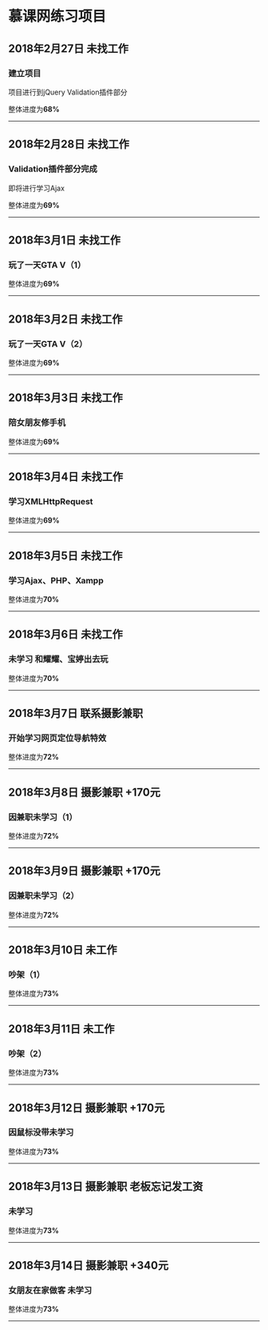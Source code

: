 # 慕课网练习项目

## 2018年2月27日 未找工作

### 建立项目

项目进行到jQuery Validation插件部分

整体进度为**68%**

***

## 2018年2月28日 未找工作

### Validation插件部分完成

即将进行学习Ajax

整体进度为**69%**

***

## 2018年3月1日 未找工作

### 玩了一天GTA V（1）

整体进度为**69%**

***

## 2018年3月2日 未找工作

### 玩了一天GTA V（2）

整体进度为**69%**

***

## 2018年3月3日 未找工作

### 陪女朋友修手机

整体进度为**69%**

***

## 2018年3月4日 未找工作

### 学习XMLHttpRequest

整体进度为**69%**

***

## 2018年3月5日 未找工作

### 学习Ajax、PHP、Xampp

整体进度为**70%**

***

## 2018年3月6日 未找工作

### 未学习 和耀耀、宝婷出去玩

整体进度为**70%**

***

## 2018年3月7日 联系摄影兼职

### 开始学习网页定位导航特效

整体进度为**72%**

***

## 2018年3月8日 摄影兼职 +170元

### 因兼职未学习（1）

整体进度为**72%**

***

## 2018年3月9日 摄影兼职 +170元

### 因兼职未学习（2）

整体进度为**72%**

***

## 2018年3月10日 未工作

### 吵架（1）

整体进度为**73%**

***

## 2018年3月11日 未工作

### 吵架（2）

整体进度为**73%**

***

## 2018年3月12日 摄影兼职 +170元

### 因鼠标没带未学习

整体进度为**73%**

***

## 2018年3月13日 摄影兼职 老板忘记发工资

### 未学习

整体进度为**73%**

***

## 2018年3月14日 摄影兼职 +340元

### 女朋友在家做客 未学习

整体进度为**73%**

***